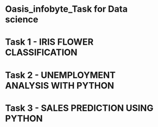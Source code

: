 # Oasis_infobyte_Task for Data science 
# Task 1 - IRIS FLOWER CLASSIFICATION
# Task 2 - UNEMPLOYMENT ANALYSIS WITH PYTHON
# Task 3 - SALES PREDICTION USING PYTHON

